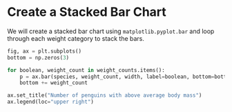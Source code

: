 # Create a Stacked Bar Chart

We will create a stacked bar chart using `matplotlib.pyplot.bar` and loop through each weight category to stack the bars.

```python
fig, ax = plt.subplots()
bottom = np.zeros(3)

for boolean, weight_count in weight_counts.items():
    p = ax.bar(species, weight_count, width, label=boolean, bottom=bottom)
    bottom += weight_count

ax.set_title("Number of penguins with above average body mass")
ax.legend(loc="upper right")
```

